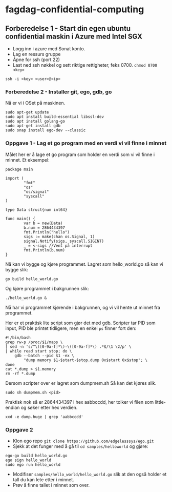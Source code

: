 # fagdag-confidential-computing

## Forberedelse 1 - Start din egen ubuntu confidential maskin i Azure med Intel SGX

* Logg inn i azure med Sonat konto.
* Lag en ressurs gruppe
* Åpne for ssh (port 22)
* Last ned ssh nøkkel og sett riktige rettigheter, feks 0700. ```chmod 0700 <key>```

```
ssh -i <key> <user>@<ip>
```

### Forberedelse 2 - Installer git, ego, gdb, go
Nå er vi i OSet på maskinen.
```
sudo apt-get update
sudo apt install build-essential libssl-dev
sudo apt install golang-go
sudo apt-get install gdb
sudo snap install ego-dev --classic
```

### Oppgave 1 - Lag et go program med en verdi vi vil finne i minnet
Målet her er å lage et go program som holder en verdi som vi vil finne i minnet.
Et eksempel:
```
package main

import (
        "fmt"
        "os"
        "os/signal"
        "syscall"
)

type Data struct{num int64}

func main() {
        var b = new(Data)
        b.num = 2864434397
        fmt.Println("hello")
        sigs := make(chan os.Signal, 1)
        signal.Notify(sigs, syscall.SIGINT)
        _ = <-sigs //Vent på interrupt
        fmt.Println(b.num)
}
```
Nå kan vi bygge og kjøre programmet.
Lagret som hello_world.go så kan vi bygge slik:
```
go build hello_world.go
```
Og kjøre programmet i bakgrunnen slik:
```
./hello_world.go &
```
Nå har vi programmet kjørende i bakgrunnen, og vi vil hente ut minnet fra programmet.

Her er et praktisk lite script som gjør det med gdb.
Scripter tar PID som input, PID ble printet tidligere, men en enkel ```ps``` finner fort den:
```
#!/bin/bash
grep rw-p /proc/$1/maps \
| sed -n 's/^\([0-9a-f]*\)-\([0-9a-f]*\) .*$/\1 \2/p' \
| while read start stop; do \
    gdb --batch --pid $1 -ex \
        "dump memory $1-$start-$stop.dump 0x$start 0x$stop"; \
done
cat *.dump > $1.memory
rm -rf *.dump
```
Dersom scripter over er lagret som dumpmem.sh
Så kan det kjøres slik.
```
sudo sh dumpmem.sh <pid>
```

Praktisk nok så er 2864434397 i hex aabbccdd, her tolker vi filen som little-endian og søker etter hex verdien.
```
xxd -e dump.huge | grep 'aabbccdd'
```

### Oppgave 2
* Klon ego repo ``` git clone https://github.com/edgelesssys/ego.git ```
* Sjekk at det funger med å gå til ```cd samples/helloworld``` og gjøre:
```
ego-go build hello_world.go
ego sign hello_world
sudo ego run hello_world
```
* Modifiser ```samples/hello_world/hello_world.go``` slik at den også holder et tall du kan lete etter i minnet.
* Prøv å finne tallet i minnet som over.
